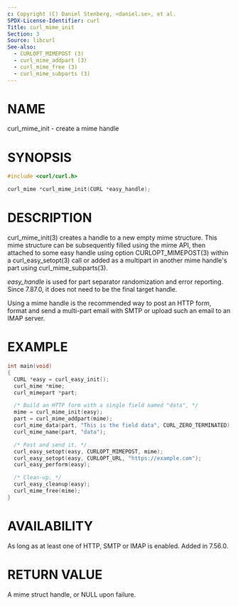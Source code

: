```yaml
---
c: Copyright (C) Daniel Stenberg, <daniel.se>, et al.
SPDX-License-Identifier: curl
Title: curl_mime_init
Section: 3
Source: libcurl
See-also:
  - CURLOPT_MIMEPOST (3)
  - curl_mime_addpart (3)
  - curl_mime_free (3)
  - curl_mime_subparts (3)
---
```


# NAME

curl_mime_init - create a mime handle

# SYNOPSIS

~~~c
#include <curl/curl.h>

curl_mime *curl_mime_init(CURL *easy_handle);
~~~

# DESCRIPTION

curl_mime_init(3) creates a handle to a new empty mime structure.
This mime structure can be subsequently filled using the mime API, then
attached to some easy handle using option CURLOPT_MIMEPOST(3) within
a curl_easy_setopt(3) call or added as a multipart in another mime
handle's part using curl_mime_subparts(3).

*easy_handle* is used for part separator randomization and error
reporting. Since 7.87.0, it does not need to be the final target handle.

Using a mime handle is the recommended way to post an HTTP form, format and
send a multi-part email with SMTP or upload such an email to an IMAP server.

# EXAMPLE

~~~c
int main(void)
{
  CURL *easy = curl_easy_init();
  curl_mime *mime;
  curl_mimepart *part;

  /* Build an HTTP form with a single field named "data", */
  mime = curl_mime_init(easy);
  part = curl_mime_addpart(mime);
  curl_mime_data(part, "This is the field data", CURL_ZERO_TERMINATED);
  curl_mime_name(part, "data");

  /* Post and send it. */
  curl_easy_setopt(easy, CURLOPT_MIMEPOST, mime);
  curl_easy_setopt(easy, CURLOPT_URL, "https://example.com");
  curl_easy_perform(easy);

  /* Clean-up. */
  curl_easy_cleanup(easy);
  curl_mime_free(mime);
}
~~~

# AVAILABILITY

As long as at least one of HTTP, SMTP or IMAP is enabled. Added in 7.56.0.

# RETURN VALUE

A mime struct handle, or NULL upon failure.
